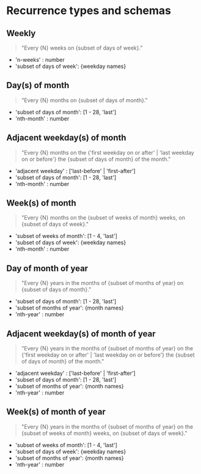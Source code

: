 # Recurrence types and schemas

## Weekly

> "Every {N} weeks on {subset of days of week}."

* 'n-weeks' : number
* 'subset of days of week': {weekday names}

## Day(s) of month

> "Every {N} months on {subset of days of month}."

* 'subset of days of month': [1 - 28, 'last']
* 'nth-month' : number

## Adjacent weekday(s) of month

> "Every {N} months on the {'first weekday on or after' | 'last weekday on or before'} the {subset of days of month} of the month."

* 'adjacent weekday' : ['last-before' | 'first-after']
* 'subset of days of month': [1 - 28, 'last']
* 'nth-month' : number

## Week(s) of month

> "Every {N} months on the {subset of weeks of month} weeks, on {subset of days of week}."

* 'subset of weeks of month': [1 - 4, 'last']
* 'subset of days of week': {weekday names}
* 'nth-month' : number

## Day of month of year

> "Every {N} years in the months of {subset of months of year} on {subset of days of month}."

* 'subset of days of month': [1 - 28, 'last']
* 'subset of months of year': {month names}
* 'nth-year' : number

## Adjacent weekday(s) of month of year

> "Every {N} years in the months of {subset of months of year} on the {'first weekday on or after' | 'last weekday on or before'} the {subset of days of month} of the month."

* 'adjacent weekday' : ['last-before' | 'first-after']
* 'subset of days of month': [1 - 28, 'last']
* 'subset of months of year': {month names}
* 'nth-year' : number

## Week(s) of month of year

> "Every {N} years in the months of {subset of months of year} on the {subset of weeks of month} weeks, on {subset of days of week}."

* 'subset of weeks of month': [1 - 4, 'last']
* 'subset of days of week': {weekday names}
* 'subset of months of year': {month names}
* 'nth-year' : number
